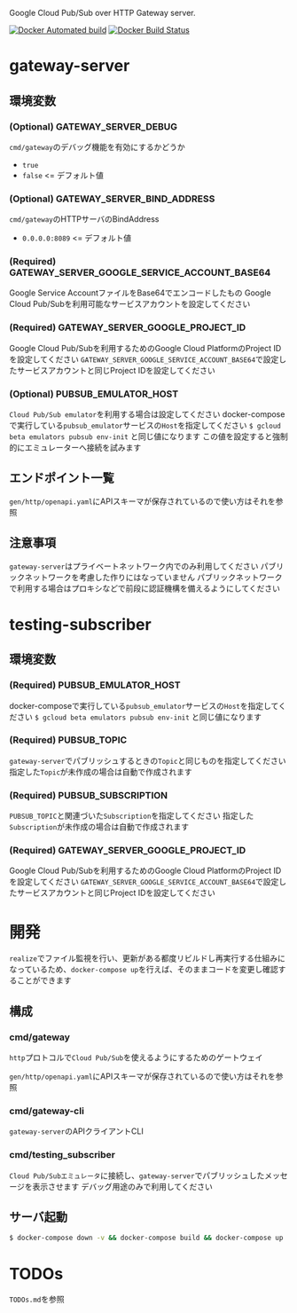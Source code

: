 Google Cloud Pub/Sub over HTTP Gateway server.

[![Docker Automated build](https://img.shields.io/docker/automated/pyyoshi/pubsub-gateway-server.svg)](https://hub.docker.com/r/pyyoshi/pubsub-gateway-server/) [![Docker Build Status](https://img.shields.io/docker/build/pyyoshi/pubsub-gateway-server.svg)](https://hub.docker.com/r/pyyoshi/pubsub-gateway-server/)

# gateway-server

## 環境変数

### (Optional) GATEWAY_SERVER_DEBUG

``cmd/gateway``のデバッグ機能を有効にするかどうか

- ``true``
- ``false`` <= デフォルト値

### (Optional) GATEWAY_SERVER_BIND_ADDRESS

``cmd/gateway``のHTTPサーバのBindAddress

- ``0.0.0.0:8089`` <= デフォルト値

### (Required) GATEWAY_SERVER_GOOGLE_SERVICE_ACCOUNT_BASE64

Google Service AccountファイルをBase64でエンコードしたもの
Google Cloud Pub/Subを利用可能なサービスアカウントを設定してください

### (Required) GATEWAY_SERVER_GOOGLE_PROJECT_ID

Google Cloud Pub/Subを利用するためのGoogle Cloud PlatformのProject IDを設定してください
``GATEWAY_SERVER_GOOGLE_SERVICE_ACCOUNT_BASE64``で設定したサービスアカウントと同じProject IDを設定してください

### (Optional) PUBSUB_EMULATOR_HOST

``Cloud Pub/Sub emulator``を利用する場合は設定してください
docker-composeで実行している``pubsub_emulator``サービスの``Host``を指定してください
``$ gcloud beta emulators pubsub env-init`` と同じ値になります
この値を設定すると強制的にエミュレーターへ接続を試みます

## エンドポイント一覧

``gen/http/openapi.yaml``にAPIスキーマが保存されているので使い方はそれを参照

## 注意事項

``gateway-server``はプライベートネットワーク内でのみ利用してください
パブリックネットワークを考慮した作りにはなっていません
パブリックネットワークで利用する場合はプロキシなどで前段に認証機構を備えるようにしてください

# testing-subscriber

## 環境変数

### (Required) PUBSUB_EMULATOR_HOST

docker-composeで実行している``pubsub_emulator``サービスの``Host``を指定してください
``$ gcloud beta emulators pubsub env-init`` と同じ値になります

### (Required) PUBSUB_TOPIC

``gateway-server``でパブリッシュするときの``Topic``と同じものを指定してください
指定した``Topic``が未作成の場合は自動で作成されます

### (Required) PUBSUB_SUBSCRIPTION

``PUBSUB_TOPIC``と関連づいた``Subscription``を指定してください
指定した``Subscription``が未作成の場合は自動で作成されます

### (Required) GATEWAY_SERVER_GOOGLE_PROJECT_ID

Google Cloud Pub/Subを利用するためのGoogle Cloud PlatformのProject IDを設定してください
``GATEWAY_SERVER_GOOGLE_SERVICE_ACCOUNT_BASE64``で設定したサービスアカウントと同じProject IDを設定してください

# 開発

``realize``でファイル監視を行い、更新がある都度リビルドし再実行する仕組みになっているため、``docker-compose up``を行えば、そのままコードを変更し確認することができます

## 構成

### cmd/gateway

``http``プロトコルで``Cloud Pub/Sub``を使えるようにするためのゲートウェイ

``gen/http/openapi.yaml``にAPIスキーマが保存されているので使い方はそれを参照

### cmd/gateway-cli

``gateway-server``のAPIクライアントCLI

### cmd/testing_subscriber

``Cloud Pub/Subエミュレータ``に接続し、``gateway-server``でパブリッシュしたメッセージを表示させます
デバッグ用途のみで利用してください

## サーバ起動

```bash
$ docker-compose down -v && docker-compose build && docker-compose up
```

# TODOs

``TODOs.md``を参照
